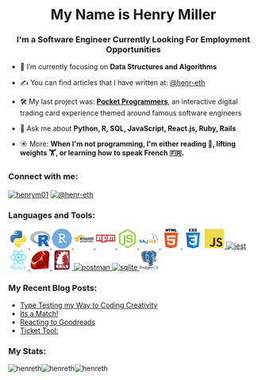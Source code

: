 <h1 align="center">My Name is Henry Miller</h1>
<h3 align="center">I'm a Software Engineer Currently Looking For Employment Opportunities</h3>

<!-- - 🔭 I’m currently working on **Data Structures & Algorithms**
 -->
- 🚀 I’m currently focusing on **Data Structures and Algorithms**
<!-- 
- 👨‍🚀 All of my open-source work is available [here](https://github.com/henreth?tab=repositories) -->

- ✍️ You can find articles that I have written at: [@henr-eth](https://medium.com/@henr-eth)

- 🛠 My last project was: [**Pocket Programmers**](https://github.com/henreth/pocketpros), an interactive digital trading card experience themed around famous software engineers

- 💬 Ask me about **Python, R, SQL, JavaScript, React.js, Ruby, Rails**
<!-- 
- 📫 How to reach me **** -->

- ☀️ More: **When I'm not programming, I'm either reading 📖, lifting weights 🏋️, or learning how to speak French 🇫🇷.**

<h3 align="left">Connect with me:</h3>
<p align="left">
  <a href="https://linkedin.com/in/henrym01" target="blank"><img align="center" src="https://raw.githubusercontent.com/rahuldkjain/github-profile-readme-generator/master/src/images/icons/Social/linked-in-alt.svg" alt="henrym01" height="30" width="40" /></a>
  <a href="https://medium.com/@henr-eth" target="blank"><img align="center" src="https://raw.githubusercontent.com/rahuldkjain/github-profile-readme-generator/master/src/images/icons/Social/medium.svg" alt="@henr-eth" height="30" width="40" /></a>
</p>

<h3 align="left">Languages and Tools:</h3>
<p align="left"> 
       <a href="https://www.python.org/" target="_blank" rel="noreferrer"> <img src="https://raw.githubusercontent.com/devicons/devicon/master/icons/python/python-original.svg" alt="python" width="40" height="40"/> </a>
      <a href="https://www.r-project.org/" target="_blank" rel="noreferrer"> <img src="https://raw.githubusercontent.com/devicons/devicon/master/icons/r/r-original.svg" alt="r" width="40" height="40"/> </a>
       <a href="https://www.rstudio.com/" target="_blank" rel="noreferrer"> <img src="https://raw.githubusercontent.com/devicons/devicon/master/icons/rstudio/rstudio-original.svg" alt="r-studio" width="40" height="40"/> </a> 
  <a href="https://aws.amazon.com" target="_blank" rel="noreferrer"> <img src="https://raw.githubusercontent.com/devicons/devicon/master/icons/amazonwebservices/amazonwebservices-original-wordmark.svg" alt="aws" width="40" height="40"/> </a>
     <a href="https://www.npmjs.com/" target="_blank" rel="noreferrer"> <img src="https://raw.githubusercontent.com/devicons/devicon/master/icons/npm/npm-original-wordmark.svg" alt="npm" width="40" height="40"/> </a> 
    <a href="https://nodejs.org/en/" target="_blank" rel="noreferrer"> <img src="https://raw.githubusercontent.com/devicons/devicon/master/icons/nodejs/nodejs-original.svg" alt="nodejs" width="40" height="40"/> </a> 
   <a href="https://www.mysql.com/" target="_blank" rel="noreferrer"> <img src="https://raw.githubusercontent.com/devicons/devicon/master/icons/mysql/mysql-original-wordmark.svg" alt="mysql" width="40" height="40"/> </a> 
  <a href="https://www.w3.org/html/" target="_blank" rel="noreferrer"> <img src="https://raw.githubusercontent.com/devicons/devicon/master/icons/html5/html5-original-wordmark.svg" alt="html5" width="40" height="40"/> </a>
  <a target="_blank" rel="noreferrer"> <img src="https://raw.githubusercontent.com/devicons/devicon/master/icons/css3/css3-original-wordmark.svg" alt="css" width="40" height="40"/> </a> 
  <a href="https://developer.mozilla.org/en-US/docs/Web/JavaScript" target="_blank" rel="noreferrer"> <img src="https://raw.githubusercontent.com/devicons/devicon/master/icons/javascript/javascript-original.svg" alt="javascript" width="40" height="40"/> </a> 
  <a href="https://jestjs.io" target="_blank" rel="noreferrer"> <img src="https://www.vectorlogo.zone/logos/jestjsio/jestjsio-icon.svg" alt="jest" width="40" height="40"/> </a> 
  <a href="https://reactjs.org/" target="_blank" rel="noreferrer"> <img src="https://raw.githubusercontent.com/devicons/devicon/master/icons/react/react-original-wordmark.svg" alt="react" width="40" height="40"/> </a> 
  <a href="https://www.ruby-lang.org/en/" target="_blank" rel="noreferrer"> <img src="https://raw.githubusercontent.com/devicons/devicon/master/icons/ruby/ruby-original.svg" alt="ruby" width="40" height="40"/> </a>
   <a href="https://rubyonrails.org" target="_blank" rel="noreferrer"> <img src="https://raw.githubusercontent.com/devicons/devicon/master/icons/rails/rails-original-wordmark.svg" alt="rails" width="40" height="40"/> </a> 
 <a href="https://postman.com" target="_blank" rel="noreferrer"> <img src="https://www.vectorlogo.zone/logos/getpostman/getpostman-icon.svg" alt="postman" width="40" height="40"/> </a>
 <a href="https://www.sqlite.org/" target="_blank" rel="noreferrer"> <img src="https://www.vectorlogo.zone/logos/sqlite/sqlite-icon.svg" alt="sqlite" width="40" height="40"/> </a> 
 <a href="https://www.postgresql.org" target="_blank" rel="noreferrer"> <img src="https://raw.githubusercontent.com/devicons/devicon/master/icons/postgresql/postgresql-original-wordmark.svg" alt="postgresql" width="40" height="40"/> </a>
</p>


### My Recent Blog Posts:
<!-- BLOG-POST-LIST:START -->
- [Type Testing my Way to Coding Creativity](https://henr-eth.medium.com/type-testing-my-way-to-coding-creativity-d461f43a448f?source=rss-f6d7a68e750c------2)
- [Its a Match!](https://henr-eth.medium.com/its-a-match-1ccd24730254?source=rss-f6d7a68e750c------2)
- [Reacting to Goodreads](https://henr-eth.medium.com/reacting-to-goodreads-2cb30714dbfe?source=rss-f6d7a68e750c------2)
- [Ticket Tool:](https://henr-eth.medium.com/fetch-requests-inputs-and-a-dynamic-url-4fe15919e877?source=rss-f6d7a68e750c------2)
<!-- BLOG-POST-LIST:END -->

### My Stats:
<p align="left"> 
<p><img align="left" src="https://github-readme-stats.vercel.app/api/top-langs?username=henreth&theme=dark&show_icons=true&locale=en&layout=compact" alt="henreth" /></p>

<!-- <p>&nbsp;<img align="left" src="https://github-readme-stats.vercel.app/api?username=henreth&theme=dark&show_icons=true&locale=en" alt="henreth" /></p> -->

<p><img align="left" src="https://github-readme-streak-stats.herokuapp.com/?user=henreth&theme=dark&" alt="henreth" /></p>
<p align="left"> <img src="https://komarev.com/ghpvc/?username=henreth&label=Profile%20views&color=lightgrey&style=flat" alt="henreth" /> </p>
</p>
